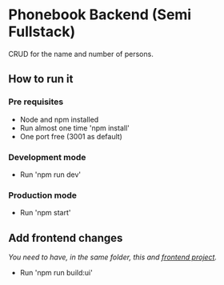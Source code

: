 # Phonebook Backend (Semi Fullstack)

CRUD for the name and number of persons.

## How to run it

### Pre requisites

* Node and npm installed
* Run almost one time 'npm install'
* One port free (3001 as default)

### Development mode

* Run 'npm run dev'

### Production mode

* Run 'npm start'

## Add frontend changes

_You need to have, in the same folder, this and [frontend project](https://github.com/AvaibleUser/phonebook-frontend)._

* Run 'npm run build:ui'

